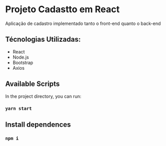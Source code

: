 # Projeto Cadastto em React

Aplicação de cadastro implementado tanto o front-end
quanto o back-end

## Técnologias Utilizadas:

* React
* Node.js
* Bootstrap
* Axios

## Available Scripts

In the project directory, you can run:

### `yarn start`

## Install dependences

### `npm i`


